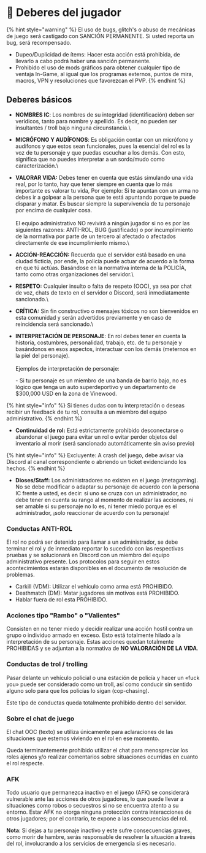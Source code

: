 # 🤹 Deberes del jugador

{% hint style="warning" %}
El uso de bugs, glitch's o abuso de mecánicas de juego será castigado con SANCIÓN PERMANENTE. Si usted reporta un bug, será recompensado.

* Dupeo/Duplicidad de ítems: Hacer esta acción está prohibida, de llevarlo a cabo podrá haber una sanción permanente.
* Prohibido el uso de mods gráficos para obtener cualquier tipo de ventaja In-Game, al igual que los programas externos, puntos de mira, macros, VPN y resoluciones que favorezcan el PVP.
{% endhint %}

## Deberes básicos

* **NOMBRES IC**: Los nombres de su integridad (identificación) deben ser verídicos, tanto para nombre y apellido. Es decir, no pueden ser insultantes / troll bajo ninguna circunstancia.\\
* **MICRÓFONO Y AUDÍFONOS**: Es obligación contar con un micrófono y audífonos y que estos sean funcionales, pues la esencial del rol es la voz de tu personaje y que puedas escuchar a los demás. Con esto, significa que no puedes interpretar a un sordo/mudo como caracterización.\\
* **VALORAR VIDA:** Debes tener en cuenta que estás simulando una vida real, por lo tanto, hay que tener siempre en cuenta que lo más importante es valorar tu vida, Por ejemplo: Si te apuntan con un arma no debes ir a golpear a la persona que te está apuntando porque te puede disparar y matar. Es buscar siempre la supervivencia de tu personaje por encima de cualquier cosa.\
  \
  El equipo administrativo NO revivirá a ningún jugador si no es por las siguientes razones: ANTI-ROL, BUG (justificado) o por incumplimiento de la normativa por parte de un tercero al afectado o afectados directamente de ese incumplimiento mismo.\\
* **ACCIÓN-REACCIÓN:** Recuerda que el servidor está basado en una ciudad ficticia, por ende, la policía puede actuar de acuerdo a la forma en que tú actúas. Basándose en la normativa interna de la POLICÍA, tanto como otras organizaciones del servidor.\\
* **RESPETO:** Cualquier insulto o falta de respeto (OOC), ya sea por chat de voz, chats de texto en el servidor o Discord, será inmediatamente sancionado.\\
* **CRÍTICA:** Sin fin constructivo o mensajes tóxicos no son bienvenidos en esta comunidad y serán advertidos previamente y en caso de reincidencia será sancionado.\\
*   **INTERPRETACIÓN DE PERSONAJE**: En rol debes tener en cuenta la historia, costumbres, personalidad, trabajo, etc. de tu personaje y basándonos en esos aspectos, interactuar con los demás (meternos en la piel del personaje).\
    \
    Ejemplos de interpretación de personaje:

    \- Si tu personaje es un miembro de una banda de barrio bajo, no es lógico que tenga un auto superdeportivo y un departamento de $300,000 USD en la zona de Vinewood.

{% hint style="info" %}
Si tienes dudas con tu interpretación o deseas recibir un feedback de tu rol, consulta a un miembro del equipo administrativo.
{% endhint %}

* **Continuidad de rol:** Está estrictamente prohibido desconectarse o abandonar el juego para evitar un rol o evitar perder objetos del inventario al morir (será sancionado automáticamente sin aviso previo)

{% hint style="info" %}
Excluyente: A crash del juego, debe avisar vía Discord al canal correspondiente o abriendo un ticket evidenciando los hechos.
{% endhint %}

* **Dioses/Staff:** Los administradores no existen en el juego (metagaming). No se debe modificar o adaptar su personaje de acuerdo con la persona IC frente a usted, es decir: si uno se cruza con un administrador, no debe tener en cuenta su rango al momento de realizar las acciones, ni ser amable si su personaje no lo es, ni tener miedo porque es el administrador, ¡solo reaccionar de acuerdo con tu personaje!

### Conductas ANTI-ROL

El rol no podrá ser detenido para llamar a un administrador, se debe terminar el rol y de inmediato reportar lo sucedido con las respectivas pruebas y se solucionará en Discord con un miembro del equipo administrativo presente. Los protocolos para seguir en estos acontecimientos estarán disponibles en el documento de resolución de problemas.

* Carkill (VDM): Utilizar el vehículo como arma está PROHIBIDO.
* Deathmatch (DM): Matar jugadores sin motivos está PROHIBIDO.
* Hablar fuera de rol esta PROHIBIDO.

### Acciones tipo "Rambo" o "Valientes"

Consisten en no tener miedo y decidir realizar una acción hostil contra un grupo o individuo armado en exceso. Esto está totalmente hilado a la interpretación de su personaje. Estas acciones quedan totalmente PROHIBIDAS y se adjuntan a la normativa de **NO VALORACIÓN DE LA VIDA**.

### Conductas de trol / trolling

Pasar delante un vehículo policial o una estación de policía y hacer un «fuck you» puede ser considerado como un troll, así como conducir sin sentido alguno solo para que los policías lo sigan (cop-chasing).

Este tipo de conductas queda totalmente prohibido dentro del servidor.

### Sobre el chat de juego

El chat OOC (texto) se utiliza únicamente para aclaraciones de las situaciones que estemos viviendo en el rol en ese momento.

Queda terminantemente prohibido utilizar el chat para menospreciar los roles ajenos y/o realizar comentarios sobre situaciones ocurridas en cuanto el rol respecte.

### AFK

Todo usuario que permanezca inactivo en el juego (AFK) se considerará vulnerable ante las acciones de otros jugadores, lo que puede llevar a situaciones como robos o secuestros si no se encuentra atento a su entorno. Estar AFK no otorga ninguna protección contra interacciones de otros jugadores; por el contrario, te expone a las consecuencias del rol.

**Nota**: Si dejas a tu personaje inactivo y este sufre consecuencias graves, como morir de hambre, serás responsable de resolver la situación a través del rol, involucrando a los servicios de emergencia si es necesario.
